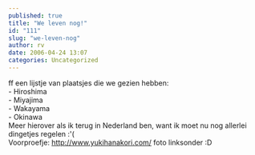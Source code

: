 ```yaml
---
published: true
title: "We leven nog!"
id: "111"
slug: "we-leven-nog"
author: rv
date: 2006-04-24 13:07
categories: Uncategorized
---
```

ff een lijstje van plaatsjes die we gezien hebben:<br />- Hiroshima<br />- Miyajima<br />- Wakayama<br />- Okinawa<br />Meer hierover als ik terug in Nederland ben, want ik moet nu nog allerlei dingetjes regelen :'(<br />Voorproefje: <a href="http://www.yukihanakori.com/">http://www.yukihanakori.com/</a> foto linksonder :D